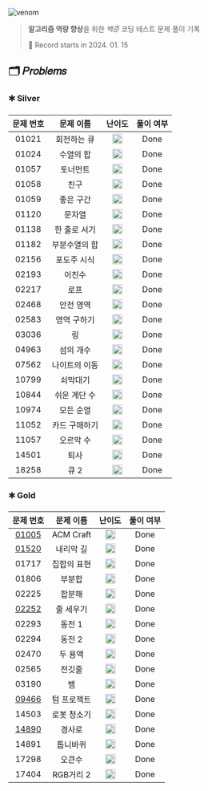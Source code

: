![venom](https://capsule-render.vercel.app/api?type=venom&height=160&text=𝑩𝑎𝑒𝑘𝑗𝑜𝑜𝑛%20𝑶𝑛𝑙𝑖𝑛𝑒%20𝑱𝑢𝑑𝑔𝑒&fontSize=70&color=0:4B89DC,100:89B2E9)

> **알고리즘 역량 향상**을 위한 *백준* 코딩 테스트 문제 풀이 기록
>
> 📆 Record starts in 2024. 01. 15

## 🗂️ 𝑃𝑟𝑜𝑏𝑙𝑒𝑚𝑠

### 🞷 Silver

| 문제 번호 |  문제 이름  |                                   난이도                                    | 풀이 여부 |
|:-----:|:-------:|:------------------------------------------------------------------------:|:-----:|
| 01021 | 회전하는 큐  | <img src="https://d2gd6pc034wcta.cloudfront.net/tier/8.svg" width=20 />  | Done  |
| 01024 |  수열의 합  | <img src="https://d2gd6pc034wcta.cloudfront.net/tier/9.svg" width=20 />  | Done  |
| 01057 |  토너먼트   | <img src="https://d2gd6pc034wcta.cloudfront.net/tier/7.svg" width=20 />  | Done  |
| 01058 |   친구    | <img src="https://d2gd6pc034wcta.cloudfront.net/tier/9.svg" width=20 />  | Done  |
| 01059 |  좋은 구간  | <img src="https://d2gd6pc034wcta.cloudfront.net/tier/7.svg" width=20 />  | Done  |
| 01120 |   문자열   | <img src="https://d2gd6pc034wcta.cloudfront.net/tier/7.svg" width=20 />  | Done  |
| 01138 | 한 줄로 서기 | <img src="https://d2gd6pc034wcta.cloudfront.net/tier/9.svg" width=20 />  | Done  |
| 01182 | 부분수열의 합 | <img src="https://d2gd6pc034wcta.cloudfront.net/tier/9.svg" width=20 />  | Done  |
| 02156 | 포도주 시식  | <img src="https://d2gd6pc034wcta.cloudfront.net/tier/10.svg" width=20 /> | Done  |
| 02193 |   이친수   | <img src="https://d2gd6pc034wcta.cloudfront.net/tier/8.svg" width=20 />  | Done  |
| 02217 |   로프    | <img src="https://d2gd6pc034wcta.cloudfront.net/tier/7.svg" width=20 />  | Done  |
| 02468 |  안전 영역  | <img src="https://d2gd6pc034wcta.cloudfront.net/tier/10.svg" width=20 /> | Done  |
| 02583 | 영역 구하기  | <img src="https://d2gd6pc034wcta.cloudfront.net/tier/10.svg" width=20 /> | Done  |
| 03036 |    링    | <img src="https://d2gd6pc034wcta.cloudfront.net/tier/7.svg" width=20 />  | Done  |
| 04963 |  섬의 개수  | <img src="https://d2gd6pc034wcta.cloudfront.net/tier/9.svg" width=20 />  | Done  |
| 07562 | 나이트의 이동 | <img src="https://d2gd6pc034wcta.cloudfront.net/tier/10.svg" width=20 /> | Done  |
| 10799 |  쇠막대기   | <img src="https://d2gd6pc034wcta.cloudfront.net/tier/9.svg" width=20 />  | Done  |
| 10844 | 쉬운 계단 수 | <img src="https://d2gd6pc034wcta.cloudfront.net/tier/10.svg" width=20 /> | Done  |
| 10974 |  모든 순열  | <img src="https://d2gd6pc034wcta.cloudfront.net/tier/8.svg" width=20 />  | Done  |
| 11052 | 카드 구매하기 | <img src="https://d2gd6pc034wcta.cloudfront.net/tier/10.svg" width=20 /> | Done  |
| 11057 |  오르막 수  | <img src="https://d2gd6pc034wcta.cloudfront.net/tier/10.svg" width=20 /> | Done  |
| 14501 |   퇴사    | <img src="https://d2gd6pc034wcta.cloudfront.net/tier/8.svg" width=20 />  | Done  |
| 18258 |   큐 2   | <img src="https://d2gd6pc034wcta.cloudfront.net/tier/7.svg" width=20 />  | Done  |

### 🞷 Gold

|                  문제 번호                  |   문제 이름   |                                   난이도                                    | 풀이 여부 |
|:---------------------------------------:|:---------:|:------------------------------------------------------------------------:|:-----:|
| [01005](https://babyyu0.tistory.com/8)  | ACM Craft | <img src="https://d2gd6pc034wcta.cloudfront.net/tier/13.svg" width=20 /> | Done  |
| [01520](https://babyyu0.tistory.com/5)  |   내리막 길   | <img src="https://d2gd6pc034wcta.cloudfront.net/tier/13.svg" width=20 /> | Done  |
|                  01717                  |  집합의 표현   | <img src="https://d2gd6pc034wcta.cloudfront.net/tier/11.svg" width=20 /> | Done  |
|                  01806                  |    부분합    | <img src="https://d2gd6pc034wcta.cloudfront.net/tier/12.svg" width=20 /> | Done  |
|                  02225                  |    합분해    | <img src="https://d2gd6pc034wcta.cloudfront.net/tier/11.svg" width=20 /> | Done  |
| [02252](https://babyyu0.tistory.com/3)  |   줄 세우기   | <img src="https://d2gd6pc034wcta.cloudfront.net/tier/13.svg" width=20 /> | Done  |
|                  02293                  |   동전 1    | <img src="https://d2gd6pc034wcta.cloudfront.net/tier/11.svg" width=20 /> | Done  |
|                  02294                  |   동전 2    | <img src="https://d2gd6pc034wcta.cloudfront.net/tier/11.svg" width=20 /> | Done  |
|                  02470                  |   두 용액    | <img src="https://d2gd6pc034wcta.cloudfront.net/tier/11.svg" width=20 /> | Done  |
|                  02565                  |    전깃줄    | <img src="https://d2gd6pc034wcta.cloudfront.net/tier/11.svg" width=20 /> | Done  |
|                  03190                  |     뱀     | <img src="https://d2gd6pc034wcta.cloudfront.net/tier/12.svg" width=20 /> | Done  |
| [09466](https://babyyu0.tistory.com/13) |  텀 프로젝트   | <img src="https://d2gd6pc034wcta.cloudfront.net/tier/13.svg" width=20 /> | Done  |
|                  14503                  |  로봇 청소기   | <img src="https://d2gd6pc034wcta.cloudfront.net/tier/11.svg" width=20 /> | Done  |
| [14890](https://babyyu0.tistory.com/9)  |    경사로    | <img src="https://d2gd6pc034wcta.cloudfront.net/tier/13.svg" width=20 /> | Done  |
|                  14891                  |   톱니바퀴    | <img src="https://d2gd6pc034wcta.cloudfront.net/tier/11.svg" width=20 /> | Done  |
|                  17298                  |    오큰수    | <img src="https://d2gd6pc034wcta.cloudfront.net/tier/12.svg" width=20 /> | Done  |
|                  17404                  |  RGB거리 2  | <img src="https://d2gd6pc034wcta.cloudfront.net/tier/12.svg" width=20 /> | Done  |
